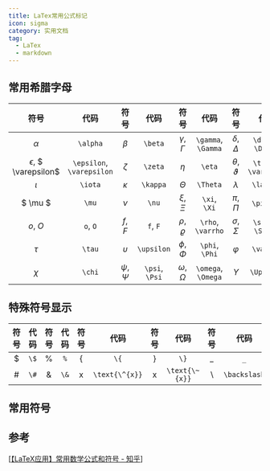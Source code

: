 ```yaml
---
title: LaTex常用公式标记
icon: sigma
category: 实用文档
tag:
  - LaTex
  - markdown
---
```


## 常用希腊字母

|             符号              |           代码            |        符号        |      代码      |          符号          |        代码        |           符号            |         代码          |
| :---------------------------: | :-----------------------: | :----------------: | :------------: | :--------------------: | :----------------: | :-----------------------: | :-------------------: |
|          $\alpha$           |         `\alpha`          |     $\beta$      |    `\beta`     |  $\gamma$, $\Gamma$  | `\gamma`, `\Gamma` |  $\delta$, $\Delta$   |  `\delta`, `\Delta`   |
| $\epsilon$, $ \varepsilon$ | `\epsilon`, `\varepsilon` |     $\zeta$      |    `\zeta`     |        $\eta$        |       `\eta`       | $\theta$, $\vartheta$ | `\theta`, `\vartheta` |
|           $\iota$           |          `\iota`          |     $\kappa$     |    `\kappa`    |       $\Theta$       |      `\Theta`      |        $\lambda$        |       `\lambda`       |
|            $ \mu $            |           `\mu`           |      $\nu$       |     `\nu`      |    $\xi$, $\Xi$    |    `\xi`, `\Xi`    |     $\pi$, $\Pi$      |     `\pi`, `\Pi`      |
|          $o$, $O$           |         `o`, `O`          |    $f$, $F$    |    `f`, `F`    | $\rho$, $\varrho$  | `\rho`, `\varrho`  |  $\sigma$, $\Sigma$   |  `\sigma`, `\Sigma`   |
|           $\tau$            |          `\tau`           |    $\upsilon$    |   `\upsilon`   |   $\phi$, $\Phi$   |   `\phi`, `\Phi`   |        $\varphi$        |       `\varphi`       |
|           $\chi$            |          `\chi`           | $\psi$, $\Psi$ | `\psi`, `\Psi` | $\omega$, $\Omega$ | `\omega`, `\Omega` |       $\Upsilon$        |      `\Upsilon`       |

## 特殊符号显示

|  符号  | 代码 |  符号  | 代码 |       符号       |      代码      |      符号      |      代码      |     符号     |     代码     |
| :----: | :--: | :----: | :--: | :--------------: | :------------: | :------------: | :------------: | :----------: | :----------: |
| $\$$ | `\$` | $\%$ | `%`  |      $\{$      |      `\{`      |     $\}$     |      `\}`      |     $\_$     |     `_`      |
|  $\#$  | `\#` |  $\&$  | `\&` | $\text{\^{x}}$ | `\text{\^{x}}` | $\text{\~{x}}$ | `\text{\~{x}}` | $\backslash$ | `\backslash` |

## 常用符号



## 参考

[[【LaTeX应用】常用数学公式和符号 - 知乎](https://zhuanlan.zhihu.com/p/464237097)]
